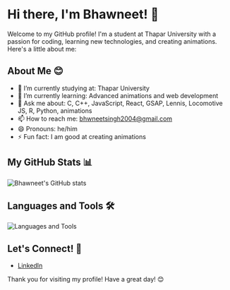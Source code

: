 # Hi there, I'm Bhawneet! 👋

Welcome to my GitHub profile! I'm a student at Thapar University with a passion for coding, learning new technologies, and creating animations. Here's a little about me:

## About Me 😊

- 🔭 I’m currently studying at: Thapar University
- 🌱 I’m currently learning: Advanced animations and web development
- 💬 Ask me about: C, C++, JavaScript, React, GSAP, Lennis, Locomotive JS, R, Python, animations
- 📫 How to reach me: bhwneetsingh2004@gmail.com
- 😄 Pronouns: he/him
- ⚡ Fun fact: I am good at creating animations

## My GitHub Stats 📊

![Bhawneet's GitHub stats](https://github-readme-stats.vercel.app/api?username=Bhawneet1&show_icons=true&theme=radical)

## Languages and Tools 🛠️

![Languages and Tools](https://skillicons.dev/icons?i=c,cpp,js,react,python,r)

## Let's Connect! 🤝

- [LinkedIn](https://www.linkedin.com/in/bhawneet-singh-79203b275/)
  
Thank you for visiting my profile! Have a great day! 😊
